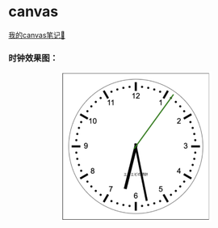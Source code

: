 # canvas
[我的canvas笔记📒](https://www.yuque.com/syukinmei/ivwiai/bb3lq6) 

### 时钟效果图：
<p align='center'>
<img src="./img/clock_effect_picture .png" width = "300" />
</p>
